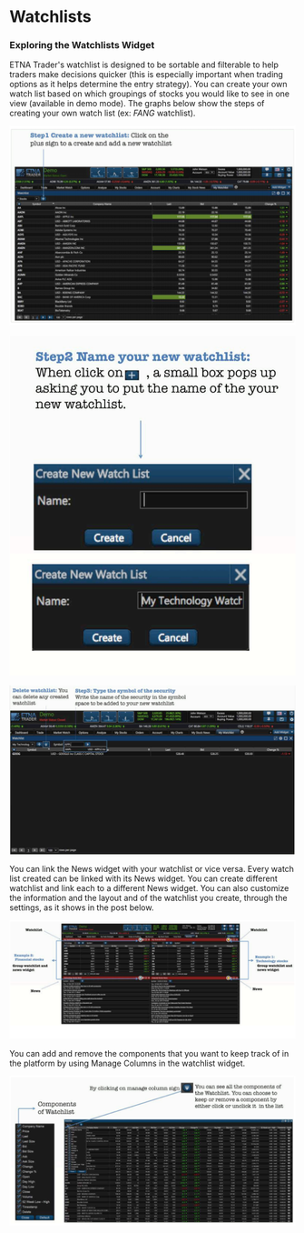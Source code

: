 # Watchlists

### Exploring the Watchlists Widget

ETNA Trader's watchlist is designed to be sortable and filterable to help traders make decisions quicker \(this is especially important when trading options as it helps determine the entry strategy\). You can create your own watch list based on which groupings of stocks you would like to see in one view \(available in demo mode\). The graphs below show the steps of creating your own watch list \(ex: _FANG_ watchlist\).

![](../../.gitbook/assets/screenshot-2019-04-24-at-17.08.19.png)

![](../../.gitbook/assets/screenshot-2019-04-24-at-17.09.21.png)

![](../../.gitbook/assets/screenshot-2019-04-24-at-17.10.18.png)

You can link the News widget with your watchlist or vice versa. Every watch list created can be linked with its News widget. You can create different watchlist and link each to a different News widget. You can also customize the information and the layout and of the watchlist you create, through the settings, as it shows in the post below.

![](../../.gitbook/assets/screenshot-2019-04-24-at-17.12.20.png)

You can add and remove the components that you want to keep track of in the platform by using Manage Columns in the watchlist widget.

![](../../.gitbook/assets/screenshot-2019-04-24-at-17.22.56.png)



